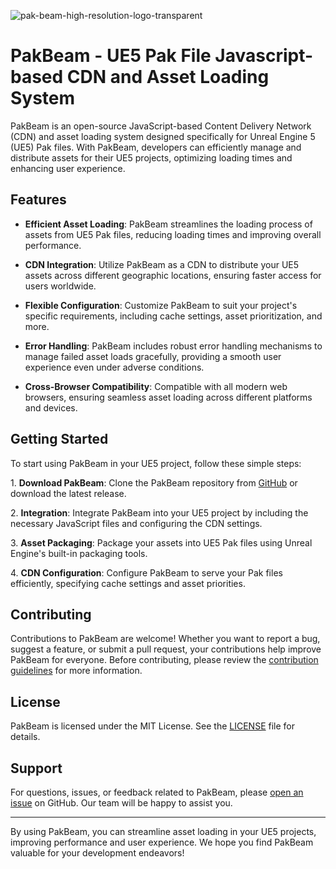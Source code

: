 ![pak-beam-high-resolution-logo-transparent](https://github.com/Unreal-Kingdoms/Pak-Beam/assets/34868944/6cdea82a-5e88-4a02-bca1-1e9de0d51ece)


# PakBeam - UE5 Pak File Javascript-based CDN and Asset Loading System

PakBeam is an open-source JavaScript-based Content Delivery Network (CDN) and asset loading system designed specifically for Unreal Engine 5 (UE5) Pak files. With PakBeam, developers can efficiently manage and distribute assets for their UE5 projects, optimizing loading times and enhancing user experience.

## Features

- **Efficient Asset Loading**: PakBeam streamlines the loading process of assets from UE5 Pak files, reducing loading times and improving overall performance.

- **CDN Integration**: Utilize PakBeam as a CDN to distribute your UE5 assets across different geographic locations, ensuring faster access for users worldwide.

- **Flexible Configuration**: Customize PakBeam to suit your project's specific requirements, including cache settings, asset prioritization, and more.

- **Error Handling**: PakBeam includes robust error handling mechanisms to manage failed asset loads gracefully, providing a smooth user experience even under adverse conditions.

- **Cross-Browser Compatibility**: Compatible with all modern web browsers, ensuring seamless asset loading across different platforms and devices.

## Getting Started

To start using PakBeam in your UE5 project, follow these simple steps:

1\. **Download PakBeam**: Clone the PakBeam repository from [GitHub](https://github.com/Unreal-Kingdoms/Pak-Beam) or download the latest release.

2\. **Integration**: Integrate PakBeam into your UE5 project by including the necessary JavaScript files and configuring the CDN settings.

3\. **Asset Packaging**: Package your assets into UE5 Pak files using Unreal Engine's built-in packaging tools.

4\. **CDN Configuration**: Configure PakBeam to serve your Pak files efficiently, specifying cache settings and asset priorities.


## Contributing

Contributions to PakBeam are welcome! Whether you want to report a bug, suggest a feature, or submit a pull request, your contributions help improve PakBeam for everyone. Before contributing, please review the [contribution guidelines](CONTRIBUTING.md) for more information.

## License

PakBeam is licensed under the MIT License. See the [LICENSE](LICENSE) file for details.

## Support

For questions, issues, or feedback related to PakBeam, please [open an issue](https://github.com/Unreal-Kingdoms/Pak-Beam/issues) on GitHub. Our team will be happy to assist you.

---

By using PakBeam, you can streamline asset loading in your UE5 projects, improving performance and user experience. We hope you find PakBeam valuable for your development endeavors!
